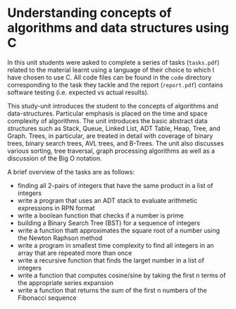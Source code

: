 # Understanding concepts of algorithms and data structures using C

In this unit students were asked to complete a series of tasks (`tasks.pdf`) related to the material learnt using a language of their choice to which I have chosen to use C. All code files can be found in the `code` directory corresponding to the task they tackle and the report (`report.pdf`) contains software testing (i.e. expected vs actual results). 

This study-unit introduces the student to the concepts of algorithms and data-structures. Particular emphasis is placed on the time and space complexity of algorithms. The unit introduces the basic abstract data structures such as Stack, Queue, Linked List, ADT Table, Heap, Tree, and Graph. Trees, in particular, are treated in detail with coverage of binary trees, binary search trees, AVL trees, and B-Trees. The unit also discusses various sorting, tree traversal, graph processing algorithms as well as a discussion of the Big O notation.

A brief overview of the tasks are as follows:
<ul>
<li>finding all 2-pairs of integers that have the same product in a list of integers</li>
<li>write a program that uses an ADT stack to evaluate arithmetic expressions in RPN format</li>
<li>write a boolean function that checks if a number is prime</li>
<li>building a Binary Search Tree (BST) for a sequence of integers</li>
<li>write a function thatt approximates the square root of a number using the Newton Raphson method</li>
<li>write a program in smallest time complexity to find all integers in an array that are repeated more than once</li>
<li>write a recursive function that finds the larget number in a list of integers</li>
<li>write a function that computes cosine/sine by taking the first n terms of the appropriate series expansion</li>
<li>write a function that returns the sum of the first n numbers of the Fibonacci sequence</li>
</ul>
